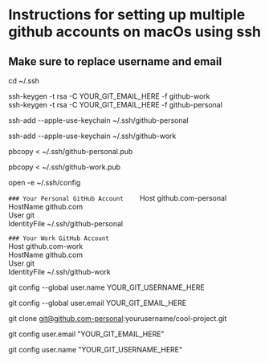 # Instructions for setting up multiple github accounts on macOs using ssh
## Make sure to replace username and email

cd ~/.ssh   

ssh-keygen -t rsa -C YOUR_GIT_EMAIL_HERE -f github-work   
ssh-keygen -t rsa -C YOUR_GIT_EMAIL_HERE -f github-personal   
   
ssh-add --apple-use-keychain ~/.ssh/github-personal   

ssh-add --apple-use-keychain ~/.ssh/github-work   

pbcopy < ~/.ssh/github-personal.pub   

pbcopy < ~/.ssh/github-work.pub   

open -e ~/.ssh/config  

```### Your Personal GitHub Account    ```
Host github.com-personal   
    HostName github.com       
    User git      
    IdentityFile ~/.ssh/github-personal            
      
```### Your Work GitHub Account    ```    
Host github.com-work      
    HostName github.com      
    User git      
    IdentityFile ~/.ssh/github-work      


git config --global user.name YOUR_GIT_USERNAME_HERE      

git config --global user.email YOUR_GIT_EMAIL_HERE      

git clone git@github.com-personal:yourusername/cool-project.git      


git config user.email "YOUR_GIT_EMAIL_HERE"      

git config user.name "YOUR_GIT_USERNAME_HERE"      





